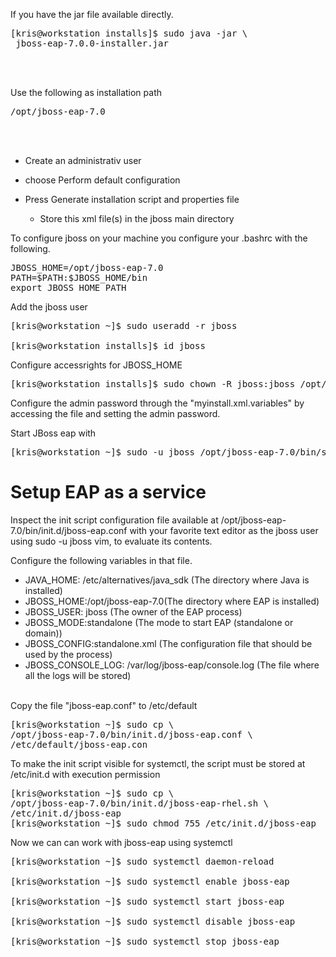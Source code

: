 
If you have the jar file available directly. 
<pre>
[kris@workstation installs]$ sudo java -jar \
 jboss-eap-7.0.0-installer.jar
</pre>
<br><br>

Use the following as installation path 
<pre>
/opt/jboss-eap-7.0
</pre>
<br><br>

- Create an administrativ user
- choose Perform default configuration

- Press Generate installation script and properties file
    - Store this xml file(s) in the jboss main directory

To configure jboss on your machine you configure your .bashrc with the following.
<pre>
JBOSS_HOME=/opt/jboss-eap-7.0
PATH=$PATH:$JBOSS_HOME/bin
export JBOSS_HOME PATH   
</pre>

Add the jboss user
<pre>
[kris@workstation ~]$ sudo useradd -r jboss

[kris@workstation installs]$ id jboss
</pre>

Configure accessrights for JBOSS_HOME
<pre>
[kris@workstation installs]$ sudo chown -R jboss:jboss /opt/jboss-eap-7.0
</pre>

Configure the admin password through the "myinstall.xml.variables" by accessing the file and setting the admin password. 

Start JBoss eap with 
<pre>
[kris@workstation ~]$ sudo -u jboss /opt/jboss-eap-7.0/bin/standalone.sh
</pre>


# Setup EAP as a service 

Inspect the init script configuration file available at /opt/jboss-eap-7.0/bin/init.d/jboss-eap.conf with your favorite text editor as the jboss user using sudo -u jboss vim, to evaluate its contents.

Configure the following variables in that file.
- JAVA_HOME: /etc/alternatives/java_sdk (The directory where Java is installed)
- JBOSS_HOME:/opt/jboss-eap-7.0(The directory where EAP is installed)
- JBOSS_USER: jboss (The owner of the EAP process)
- JBOSS_MODE:standalone (The mode to start EAP (standalone or domain))
- JBOSS_CONFIG:standalone.xml (The configuration file that should be used by the process)
- JBOSS_CONSOLE_LOG: /var/log/jboss-eap/console.log (The file where all the logs will be stored)
<br><br>

Copy the file "jboss-eap.conf" to /etc/default
<pre>
[kris@workstation ~]$ sudo cp \
/opt/jboss-eap-7.0/bin/init.d/jboss-eap.conf \
/etc/default/jboss-eap.con
</pre>

To make the init script visible for systemctl, the script must be stored at /etc/init.d with execution permission
<pre>
[kris@workstation ~]$ sudo cp \
/opt/jboss-eap-7.0/bin/init.d/jboss-eap-rhel.sh \
/etc/init.d/jboss-eap
[kris@workstation ~]$ sudo chmod 755 /etc/init.d/jboss-eap
</pre>

Now we can can work with jboss-eap using systemctl

<pre>
[kris@workstation ~]$ sudo systemctl daemon-reload

[kris@workstation ~]$ sudo systemctl enable jboss-eap

[kris@workstation ~]$ sudo systemctl start jboss-eap

[kris@workstation ~]$ sudo systemctl disable jboss-eap

[kris@workstation ~]$ sudo systemctl stop jboss-eap
</pre>